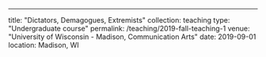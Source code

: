 ---
title: "Dictators, Demagogues, Extremists"
collection: teaching
type: "Undergraduate course"
permalink: /teaching/2019-fall-teaching-1
venue: "University of Wisconsin - Madison, Communication Arts"
date: 2019-09-01
location: Madison, WI
